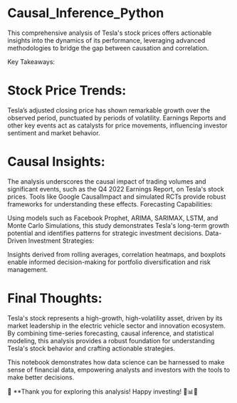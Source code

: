 # Causal_Inference_Python
This comprehensive analysis of Tesla's stock prices offers actionable insights into the dynamics of its performance, leveraging advanced methodologies to bridge the gap between causation and correlation.

Key Takeaways:
# Stock Price Trends:

Tesla’s adjusted closing price has shown remarkable growth over the observed period, punctuated by periods of volatility.
Earnings Reports and other key events act as catalysts for price movements, influencing investor sentiment and market behavior.


# Causal Insights:

The analysis underscores the causal impact of trading volumes and significant events, such as the Q4 2022 Earnings Report, on Tesla's stock prices.
Tools like Google CausalImpact and simulated RCTs provide robust frameworks for understanding these effects.
Forecasting Capabilities:

Using models such as Facebook Prophet, ARIMA, SARIMAX, LSTM, and Monte Carlo Simulations, this study demonstrates Tesla's long-term growth potential and identifies patterns for strategic investment decisions.
Data-Driven Investment Strategies:

Insights derived from rolling averages, correlation heatmaps, and boxplots enable informed decision-making for portfolio diversification and risk management.

# Final Thoughts:
Tesla's stock represents a high-growth, high-volatility asset, driven by its market leadership in the electric vehicle sector and innovation ecosystem. By combining time-series forecasting, causal inference, and statistical modeling, this analysis provides a robust foundation for understanding Tesla's stock behavior and crafting actionable strategies.

This notebook demonstrates how data science can be harnessed to make sense of financial data, empowering analysts and investors with the tools to make better decisions.

🎉 **Thank you for exploring this analysis! Happy investing! 🚗📊✨
